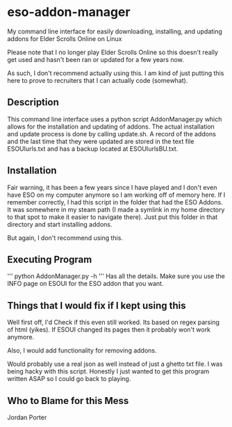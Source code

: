 # eso-addon-manager
My command line interface for easily downloading, installing, and updating addons for Elder Scrolls Online on Linux

Please note that I no longer play Elder Scrolls Online so this doesn't really get used and hasn't been ran or updated for a few years now.

As such, I don't recommend actually using this. I am kind of just putting this here to prove to recruiters that I can actually code (somewhat).

## Description

This command line interface uses a python script AddonManager.py which allows for the installation and updating of addons. The actual installation and update process is done by calling update.sh. A record of the addons and the last time that they were updated are stored in the text file ESOUIurls.txt and has a backup located at ESOUIurlsBU.txt.

## Installation

Fair warning, it has been a few years since I have played and I don't even have ESO on my computer anymore so I am working off of memory here. If I remember correctly, I had this script in the folder that had the ESO Addons. It was somewhere in my steam path (I made a symlink in my home directory to that spot to make it easier to navigate there). Just put this folder in that directory and start installing addons.

But again, I don't recommend using this.

## Executing Program

'''
python AddonManager.py -h
'''
 Has all the details.
 Make sure you use the INFO page on ESOUI for the ESO addon that you want.

## Things that I would fix if I kept using this

Well first off, I'd Check if this even still worked. Its based on regex parsing of html (yikes). If ESOUI changed its pages then it probably won't work anymore.

Also, I would add functionality for removing addons.

Would probably use a real json as well instead of just a ghetto txt file. I was being hacky with this script. Honestly I just wanted to get this program written ASAP so I could go back to playing.

## Who to Blame for this Mess

Jordan Porter
